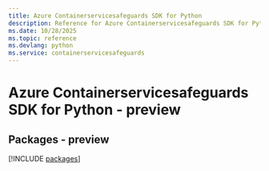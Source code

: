```yaml
---
title: Azure Containerservicesafeguards SDK for Python
description: Reference for Azure Containerservicesafeguards SDK for Python
ms.date: 10/28/2025
ms.topic: reference
ms.devlang: python
ms.service: containerservicesafeguards
---
```

# Azure Containerservicesafeguards SDK for Python - preview
## Packages - preview
[!INCLUDE [packages](containerservicesafeguards-index.md)]